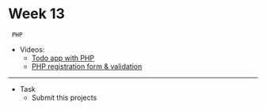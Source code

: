 # Week 13
     PHP
- Videos:
    - [Todo app with PHP](https://www.youtube.com/watch?v=NxeNqHdJFxs)
    - [PHP registration form & validation](https://www.youtube.com/watch?v=V5sJ76T3mWg)


---
- Task
    - Submit this projects 